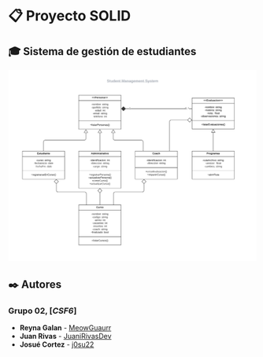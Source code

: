 # 📋 Proyecto SOLID

## 🎓 Sistema de gestión de estudiantes

<p align="center">
  <img src="./Recursos/uml.png" alt="UML" width="720">
</p>

## ✒️ Autores
### Grupo 02, [_CSF6_]
* **Reyna Galan** - [MeowGuaurr](https://github.com/MeowGuaurr)
* **Juan Rivas** - [JuaniRivasDev](https://github.com/juanirivasdev)
* **Josué Cortez** - [j0su22](https://github.com/j0su22)